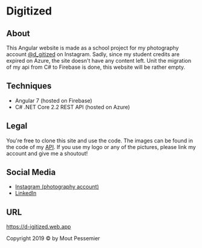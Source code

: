 # Digitized

## About

This Angular website is made as a school project for my photography account [@d_gitized](https://www.instagram.com/d_igitized/) on Instagram.
Sadly, since my student credits are expired on Azure, the site doesn't have any content left. Unit the migration of my api from C# to Firebase is done, this website will be rather empty.

## Techniques

- Angular 7 (hosted on Firebase)
- C# .NET Core 2.2 REST API (hosted on Azure)

## Legal

You're free to clone this site and use the code. The images can be found in the code of my [API](https://github.com/MoutPessemier/DigitizedApi). If you use my logo or any of the pictures, please link my account and give me a shoutout!

## Social Media

- [Instagram (photography account)](https://instagram.com/d_igitized/)
- [LinkedIn](https://www.linkedin.com/in/moutpessemier/)

## URL

https://d-igitized.web.app

Copyright 2019 © by Mout Pessemier

